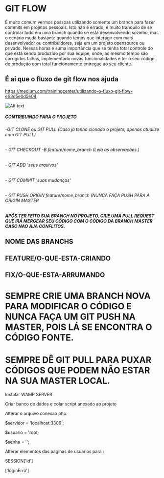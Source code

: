 # GIT FLOW
 É muito comum vermos pessoas utilizando somente um branch para fazer commits em projetos pessoais. Isto não é errado, é muito tranquilo de se controlar tudo em uma branch quando se está desenvolvendo sozinho, mas o cenário muda bastante quando temos que interagir com mais desenvolvedor ou contribuidores, seja em um projeto opensource ou privado.
Nessas horas é suma importância que se tenha total controle do que está sendo produzido por sua equipe, onde, ao mesmo tempo são corrigidos falhas, implementado novas funcionalidades e ter o seu código de produção com total funcionamento entregue ao seu cliente.

## É ai que o fluxo de git flow nos ajuda

https://medium.com/trainingcenter/utilizando-o-fluxo-git-flow-e63d5e0d5e04

![Alt text](https://cdn-images-1.medium.com/max/800/1*8-zDz1s5Atux_yNW_mXmfg@2x.png)

##### CONTRIBUINDO PARA O PROJETO
###### -GIT CLONE ou GIT PULL (Caso já tenha clonado o projeto, apenas atualize com GIT PULL)
###### - GIT CHECKOUT -B feature/nome_branch (Leia as observações.)
###### - GIT ADD 'seus arquivos'
###### - GIT COMMIT 'suas mudanças'
###### - GIT PUSH ORIGIN feature/nome_branch (NUNCA FAÇA PUSH PARA A ORIGIN MASTER

##### APÓS TER FEITO SUA BRANCH NO PROJETO, CRIE UMA PULL REQUEST QUE IRÁ MERGEAR SEU CÓDIGO COM O CÓDIGO DA BRANCH MASTER CASO NAO AJA CONFLITOS.


## NOME DAS BRANCHS
## FEATURE/O-QUE-ESTA-CRIANDO
## FIX/O-QUE-ESTA-ARRUMANDO

# SEMPRE CRIE UMA BRANCH NOVA PARA MODIFICAR O CÓDIGO E NUNCA FAÇA UM GIT PUSH NA MASTER, POIS LÁ SE ENCONTRA O CÓDIGO FONTE.
# SEMPRE DÊ GIT PULL PARA PUXAR CÓDIGOS QUE PODEM NÃO ESTAR NA SUA MASTER LOCAL.


Instalar WAMP SERVER

Criar banco de dados e colar script anexado ao projeto

Alterar o arquivo conexao php:

$servidor = 'localhost:3306';

$usuario = 'root;

$senha = '';

Alterar elementos das paginas de usuarios para :

SESSION['id']   

['loginErro']

